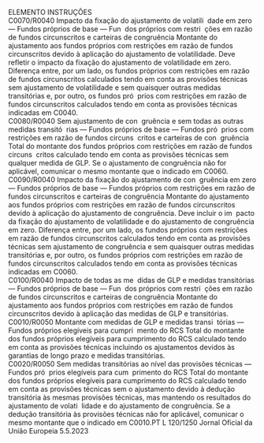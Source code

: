 
ELEMENTO  INSTRUÇÕES  
C0070/R0040  Impacto da fixação do 
ajustamento de volatili ­
dade em zero — Fundos 
próprios de base — Fun ­
dos próprios com restri ­
ções em razão de fundos 
circunscritos e carteiras 
de congruência  Montante do ajustamento aos fundos próprios com restrições em razão de fundos 
circunscritos devido à aplicação do ajustamento de volatilidade. Deve refletir o impacto 
da fixação do ajustamento de volatilidade em zero. 
Diferença entre, por um lado, os fundos próprios com restrições em razão de fundos 
circunscritos calculados tendo em conta as provisões técnicas sem ajustamento de 
volatilidade e sem quaisquer outras medidas transitórias e, por outro, os fundos pró ­
prios com restrições em razão de fundos circunscritos calculados tendo em conta as 
provisões técnicas indicadas em C0040.  
C0080/R0040  Sem ajustamento de con ­
gruência e sem todas as 
outras medidas transitó ­
rias — Fundos próprios 
de base — Fundos pró ­
prios com restrições em 
razão de fundos circuns ­
critos e carteiras de con ­
gruência  Total do montante dos fundos próprios com restrições em razão de fundos circuns ­
critos calculado tendo em conta as provisões técnicas sem qualquer medida de GLP. 
Se o ajustamento de congruência não for aplicável, comunicar o mesmo montante que 
o indicado em C0060.  
C0090/R0040  Impacto da fixação do 
ajustamento de con ­
gruência em zero — 
Fundos próprios de base 
— Fundos próprios com 
restrições em razão de 
fundos circunscritos e 
carteiras de congruência  Montante do ajustamento aos fundos próprios com restrições em razão de fundos 
circunscritos devido à aplicação do ajustamento de congruência. Deve incluir o im ­
pacto da fixação do ajustamento de volatilidade e do ajustamento de congruência em 
zero. 
Diferença entre, por um lado, os fundos próprios com restrições em razão de fundos 
circunscritos calculados tendo em conta as provisões técnicas sem ajustamento de 
congruência e sem quaisquer outras medidas transitórias e, por outro, os fundos 
próprios com restrições em razão de fundos circunscritos calculados tendo em conta 
as provisões técnicas indicadas em C0060.  
C0100/R0040  Impacto de todas as me ­
didas de GLP e medidas 
transitórias — Fundos 
próprios de base — Fun ­
dos próprios com restri ­
ções em razão de fundos 
circunscritos e carteiras 
de congruência  Montante do ajustamento aos fundos próprios com restrições em razão de fundos 
circunscritos devido à aplicação das medidas de GLP e transitórias.  
C0010/R0050  Montante com medidas 
de GLP e medidas transi ­
tórias — Fundos próprios 
elegíveis para cumpri ­
mento do RCS  Total do montante dos fundos próprios elegíveis para cumprimento do RCS calculado 
tendo em conta as provisões técnicas incluindo os ajustamentos devidos às garantias de 
longo prazo e medidas transitórias.  
C0020/R0050  Sem medidas transitórias 
ao nível das provisões 
técnicas — Fundos pró ­
prios elegíveis para cum ­
primento do RCS  Total do montante dos fundos próprios elegíveis para cumprimento do RCS calculado 
tendo em conta as provisões técnicas sem o ajustamento devido à dedução transitória 
às mesmas provisões técnicas, mas mantendo os resultados do ajustamento de volati ­
lidade e do ajustamento de congruência. 
Se a dedução transitória às provisões técnicas não for aplicável, comunicar o mesmo 
montante que o indicado em C0010.PT  L 120/1250 Jornal Oficial da União Europeia 5.5.2023